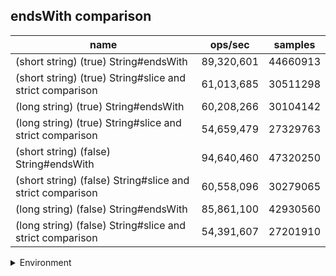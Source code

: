 ## endsWith comparison

|name|ops/sec|samples|
|-|-|-|
|(short string) (true) String#endsWith|89,320,601|44660913|
|(short string) (true) String#slice and strict comparison|61,013,685|30511298|
|(long string) (true) String#endsWith|60,208,266|30104142|
|(long string) (true) String#slice and strict comparison|54,659,479|27329763|
|(short string) (false) String#endsWith|94,640,460|47320250|
|(short string) (false) String#slice and strict comparison|60,558,096|30279065|
|(long string) (false) String#endsWith|85,861,100|42930560|
|(long string) (false) String#slice and strict comparison|54,391,607|27201910|


<details>
<summary>Environment</summary>

* __Machine:__ linux x64 | 4 vCPUs | 7.6GB Mem
* __Run:__ Wed Oct 15 2025 22:57:25 GMT+0000 (Coordinated Universal Time)
* __Node:__ `v22.0.0`
</details>

<!--
{"environment":{"platform":"linux","arch":"x64","cpus":4,"totalMemory":7.597843170166016},"benchmarks":[{"name":"(short string) (true) String#endsWith","samples":44660913,"opsSec":89320601.95047088},{"name":"(short string) (true) String#slice and strict comparison","samples":30511298,"opsSec":61013685.439351074},{"name":"(long string) (true) String#endsWith","samples":30104142,"opsSec":60208266.539602704},{"name":"(long string) (true) String#slice and strict comparison","samples":27329763,"opsSec":54659479.320804656},{"name":"(short string) (false) String#endsWith","samples":47320250,"opsSec":94640460.06172585},{"name":"(short string) (false) String#slice and strict comparison","samples":30279065,"opsSec":60558096.69304682},{"name":"(long string) (false) String#endsWith","samples":42930560,"opsSec":85861100.76711342},{"name":"(long string) (false) String#slice and strict comparison","samples":27201910,"opsSec":54391607.996172704}]}-->
